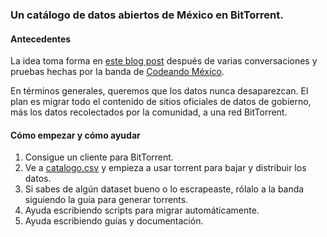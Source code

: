 ### Un catálogo de datos abiertos de México en BitTorrent.

#### Antecedentes

La idea toma forma en [este blog post](http://rodowi.github.io/refactor/articulo/2016/09/09/datos-en-torrent.html) después de varias conversaciones y pruebas hechas por la banda de [Codeando México](https://codeandomexico.org).

En términos generales, queremos que los datos nunca desaparezcan. El plan es migrar todo el contenido de sitios oficiales de datos de gobierno, más los datos recolectados por la comunidad, a una red BitTorrent.

#### Cómo empezar y cómo ayudar

1. Consigue un cliente para BitTorrent.
2. Ve a [catalogo.csv](https://github.com/rodowi/archivo-de-datos/blob/master/catalogo.csv) y empieza a usar torrent para bajar y distribuir los datos.
3. Si sabes de algún dataset bueno o lo escrapeaste, rólalo a la banda siguiendo la guía para generar torrents.
4. Ayuda escribiendo scripts para migrar automáticamente.
5. Ayuda escribiendo guías y documentación.
